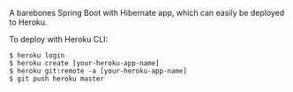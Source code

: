 A barebones Spring Boot with Hibernate app, which can easily be deployed to Heroku.

To deploy with Heroku CLI:

    $ heroku login
	$ heroku create [your-heroku-app-name]
    $ heroku git:remote -a [your-heroku-app-name]
    $ git push heroku master